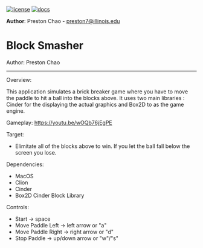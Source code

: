 [![license](https://img.shields.io/badge/license-MIT-green)](LICENSE)
[![docs](https://img.shields.io/badge/docs-yes-brightgreen)](docs/README.md)

**Author**: Preston Chao - [preston7@illinois.edu](mailto:example@illinois.edu)

# Block Smasher

Author: Preston Chao

---
Overview: 

This application simulates a brick breaker game where you have to move the
 paddle to hit a ball into the blocks above. It uses two main libraries
 : Cinder for the displaying the actual graphics and Box2D to as the game
  engine.
  
Gameplay:
https://youtu.be/wOQb76jEgPE

Target:
- Elimitate all of the blocks above to win. If you let the ball fall below
 the screen you lose.

Dependencies:
- MacOS
- Clion
- Cinder
- Box2D Cinder Block Library

Controls:
- Start -> space
- Move Paddle Left -> left arrow or "a"
- Move Paddle Right -> right arrow or "d"
- Stop Paddle -> up/down arrow or "w"/"s"



  
